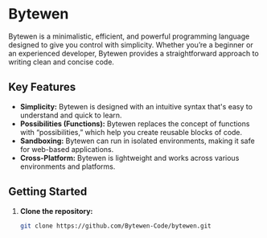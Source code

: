 # Bytewen

Bytewen is a minimalistic, efficient, and powerful programming language designed to give you control with simplicity. Whether you’re a beginner or an experienced developer, Bytewen provides a straightforward approach to writing clean and concise code.

## Key Features

- **Simplicity:** Bytewen is designed with an intuitive syntax that's easy to understand and quick to learn.
- **Possibilities (Functions):** Bytewen replaces the concept of functions with “possibilities,” which help you create reusable blocks of code.
- **Sandboxing:** Bytewen can run in isolated environments, making it safe for web-based applications.
- **Cross-Platform:** Bytewen is lightweight and works across various environments and platforms.

## Getting Started

1. **Clone the repository:**
   ```bash
   git clone https://github.com/Bytewen-Code/bytewen.git
